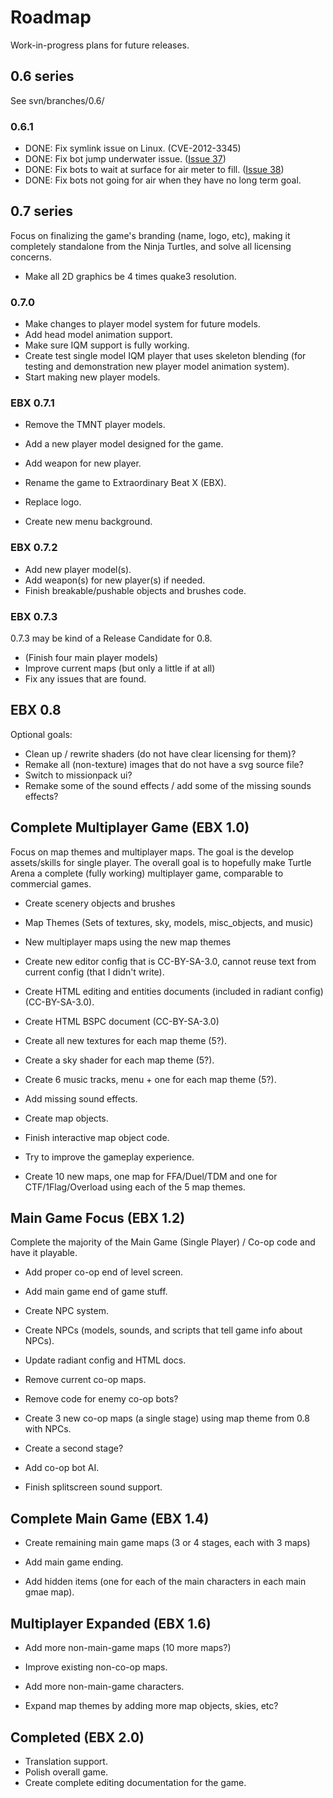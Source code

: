# Roadmap #
Work-in-progress plans for future releases.

## 0.6 series ##
See svn/branches/0.6/

### 0.6.1 ###
  * DONE: Fix symlink issue on Linux. (CVE-2012-3345)
  * DONE: Fix bot jump underwater issue. ([Issue 37](https://code.google.com/p/turtlearena/issues/detail?id=37))
  * DONE: Fix bots to wait at surface for air meter to fill. ([Issue 38](https://code.google.com/p/turtlearena/issues/detail?id=38))
  * DONE: Fix bots not going for air when they have no long term goal.

## 0.7 series ##
Focus on finalizing the game's branding (name, logo, etc), making it completely standalone from the Ninja Turtles, and solve all licensing concerns.

  * Make all 2D graphics be 4 times quake3 resolution.

### 0.7.0 ###
  * Make changes to player model system for future models.
  * Add head model animation support.
  * Make sure IQM support is fully working.
  * Create test single model IQM player that uses skeleton blending (for testing and demonstration new player model animation system).
  * Start making new player models.

### EBX 0.7.1 ###
  * Remove the TMNT player models.
  * Add a new player model designed for the game.
  * Add weapon for new player.

  * Rename the game to Extraordinary Beat X (EBX).
  * Replace logo.
  * Create new menu background.

### EBX 0.7.2 ###
  * Add new player model(s).
  * Add weapon(s) for new player(s) if needed.
  * Finish breakable/pushable objects and brushes code.

### EBX 0.7.3 ###
0.7.3 may be kind of a Release Candidate for 0.8.

  * (Finish four main player models)
  * Improve current maps (but only a little if at all)
  * Fix any issues that are found.

## EBX 0.8 ##
Optional goals:
  * Clean up / rewrite shaders (do not have clear licensing for them)?
  * Remake all (non-texture) images that do not have a svg source file?
  * Switch to missionpack ui?
  * Remake some of the sound effects / add some of the missing sounds effects?

## Complete Multiplayer Game (EBX 1.0) ##
Focus on map themes and multiplayer maps. The goal is the develop assets/skills for single player. The overall goal is to hopefully make Turtle Arena a complete (fully working) multiplayer game, comparable to commercial games.

  * Create scenery objects and brushes
  * Map Themes (Sets of textures, sky, models, misc\_objects, and music)
  * New multiplayer maps using the new map themes

  * Create new editor config that is CC-BY-SA-3.0, cannot reuse text from current config (that I didn't write).
  * Create HTML editing and entities documents (included in radiant config) (CC-BY-SA-3.0).
  * Create HTML BSPC document (CC-BY-SA-3.0)

  * Create all new textures for each map theme (5?).
  * Create a sky shader for each map theme (5?).
  * Create 6 music tracks, menu + one for each map theme (5?).
  * Add missing sound effects.

  * Create map objects.
  * Finish interactive map object code.

  * Try to improve the gameplay experience.

  * Create 10 new maps, one map for FFA/Duel/TDM and one for CTF/1Flag/Overload using each of the 5 map themes.

## Main Game Focus (EBX 1.2) ##
Complete the majority of the Main Game (Single Player) / Co-op code and have it playable.

  * Add proper co-op end of level screen.
  * Add main game end of game stuff.

  * Create NPC system.
  * Create NPCs (models, sounds, and scripts that tell game info about NPCs).
  * Update radiant config and HTML docs.

  * Remove current co-op maps.
  * Remove code for enemy co-op bots?

  * Create 3 new co-op maps (a single stage) using map theme from 0.8 with NPCs.
  * Create a second stage?

  * Add co-op bot AI.

  * Finish splitscreen sound support.

## Complete Main Game (EBX 1.4) ##
  * Create remaining main game maps (3 or 4 stages, each with 3 maps)
  * Add main game ending.

  * Add hidden items (one for each of the main characters in each main gmae map).

## Multiplayer Expanded (EBX 1.6) ##

  * Add more non-main-game maps (10 more maps?)
  * Improve existing non-co-op maps.

  * Add more non-main-game characters.

  * Expand map themes by adding more map objects, skies, etc?

## Completed (EBX 2.0) ##
  * Translation support.
  * Polish overall game.
  * Create complete editing documentation for the game.